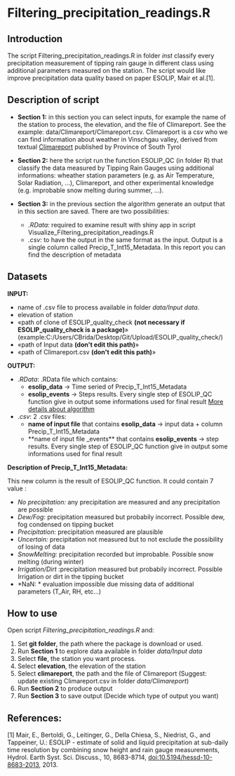 Filtering\_precipitation\_readings.R
================

Introduction
------------

The script Filtering\_precipitation\_readings.R in folder *inst* classify every precipitation measurement of tipping rain gauge in different class using additional parameters measured on the station. The script would like improve precipitation data quality based on paper ESOLIP, Mair et al.\[1\].

Description of script
---------------------

-   **Section 1:** in this section you can select inputs, for example the name of the station to process, the elevation, and the file of Climareport. See the example: data/Climareport/Climareport.csv. Climareport is a csv who we can find information about weather in Vinschgau valley, derived from textual [Climareport](http://weather.provinz.bz.it/publications.asp) published by Province of South Tyrol

-   **Section 2:** here the script run the function ESOLIP\_QC (in folder R) that classify the data measured by Tipping Rain Gauges using additional informations: wheather station parameters (e.g. as Air Temperature, Solar Radiation, ...), Climareport, and other experimental knowledge (e.g. improbable snow melting during summer, ...).

-   **Section 3:** in the previous section the algorithm generate an output that in this section are saved. There are two possibilities:
    -   *.RData:* required to examine result with shiny app in script Visualize\_Filtering\_precipitation\_readings.R
    -   *.csv:* to have the output in the same format as the input. Output is a single column called Precip\_T\_Int15\_Metadata. In this report you can find the description of metadata

Datasets
--------

**INPUT:**

-   name of .csv file to process available in folder *data/Input data*.
-   elevation of station
-   «path of clone of ESOLIP\_quality\_check **(not necessary if ESOLIP\_quality\_check is a package)**» (example:C:/Users/CBrida/Desktop/Git/Upload/ESOLIP\_quality\_check/)
-   «path of Input data **(don't edit this path)**»
-   «path of Climareport.csv **(don't edit this path)**»

**OUTPUT:**

-   *.RData*: .RData file which contains:
    -   **esolip\_data** -&gt; Time seried of Precip\_T\_Int15\_Metadata
    -   **esolip\_events** -&gt; Steps results. Every single step of ESOLIP\_QC function give in output some informations used for final result [More details about algorithm](https://github.com/EURAC-Ecohydro/SnowSeasonAnalysis/tree/master/vignettes/?????????.Rmd)
-   *.csv*: 2 .csv files:
    -   **name of input file** that contains **esolip\_data** -&gt; input data + column Precip\_T\_Int15\_Metadata
    -   \*\*name of input file \_events\*\* that contains **esolip\_events** -&gt; step results. Every single step of ESOLIP\_QC function give in output some informations used for final result

**Description of Precip\_T\_Int15\_Metadata:**

This new column is the result of ESOLIP\_QC function. It could contain 7 value :

-   *No precipitation:* any precipitation are measured and any precipitation are possible
-   *Dew/Fog:* precipitation measured but probabily incorrect. Possible dew, fog condensed on tipping bucket
-   *Precipitation:* precipitation measured are plausible
-   *Uncertain:* precipitation not measured but to not exclude the possibility of losing of data
-   *SnowMelting:* precipitation recorded but improbable. Possible snow melting (during winter)
-   *Irrigation/Dirt* :precipitation measured but probabily incorrect. Possible Irrigation or dirt in the tipping bucket
-   *NaN: * evaluation impossible due missing data of additional parameters (T\_Air, RH, etc...)

How to use
----------

Open script *Filtering\_precipitation\_readings.R* and:

1.  Set **git folder**, the path where the package is download or used.
2.  Run **Section 1** to explore data available in folder *data/Input data*
3.  Select **file**, the station you want process.
4.  Select **elevation**, the elevation of the station
5.  Select **climareport**, the path and the file of Climareport (Suggest: update existing Climareport.csv in folder *data/Climareport*)
6.  Run **Section 2** to produce output
7.  Run **Section 3** to save output (Decide which type of output you want)

References:
-----------

\[1\] Mair, E., Bertoldi, G., Leitinger, G., Della Chiesa, S., Niedrist, G., and Tappeiner, U.: ESOLIP - estimate of solid and liquid precipitation at sub-daily time resolution by combining snow height and rain gauge measurements, Hydrol. Earth Syst. Sci. Discuss., 10, 8683-8714, <doi:10.5194/hessd-10-8683-2013>, 2013.
